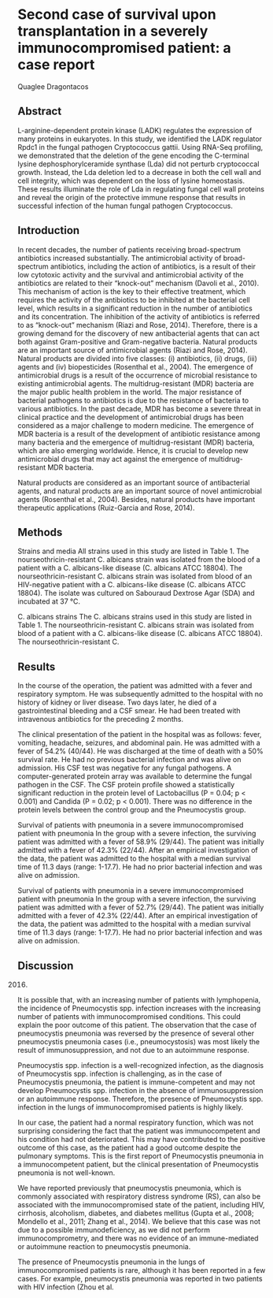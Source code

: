 # Second case of survival upon transplantation in a severely immunocompromised patient: a case report
Quaglee Dragontacos


## Abstract
L-arginine-dependent protein kinase (LADK) regulates the expression of many proteins in eukaryotes. In this study, we identified the LADK regulator Rpdc1 in the fungal pathogen Cryptococcus gattii. Using RNA-Seq profiling, we demonstrated that the deletion of the gene encoding the C-terminal lysine dephosphorylceramide synthase (Lda) did not perturb cryptococcal growth. Instead, the Lda deletion led to a decrease in both the cell wall and cell integrity, which was dependent on the loss of lysine homeostasis. These results illuminate the role of Lda in regulating fungal cell wall proteins and reveal the origin of the protective immune response that results in successful infection of the human fungal pathogen Cryptococcus.


## Introduction
In recent decades, the number of patients receiving broad-spectrum antibiotics increased substantially. The antimicrobial activity of broad-spectrum antibiotics, including the action of antibiotics, is a result of their low cytotoxic activity and the survival and antimicrobial activity of the antibiotics are related to their “knock-out” mechanism (Davoli et al., 2010). This mechanism of action is the key to their effective treatment, which requires the activity of the antibiotics to be inhibited at the bacterial cell level, which results in a significant reduction in the number of antibiotics and its concentration. The inhibition of the activity of antibiotics is referred to as “knock-out” mechanism (Riazi and Rose, 2014). Therefore, there is a growing demand for the discovery of new antibacterial agents that can act both against Gram-positive and Gram-negative bacteria. Natural products are an important source of antimicrobial agents (Riazi and Rose, 2014). Natural products are divided into five classes: (i) antibiotics, (ii) drugs, (iii) agents and (iv) biopesticides (Rosenthal et al., 2004). The emergence of antimicrobial drugs is a result of the occurrence of microbial resistance to existing antimicrobial agents. The multidrug-resistant (MDR) bacteria are the major public health problem in the world. The major resistance of bacterial pathogens to antibiotics is due to the resistance of bacteria to various antibiotics. In the past decade, MDR has become a severe threat in clinical practice and the development of antimicrobial drugs has been considered as a major challenge to modern medicine. The emergence of MDR bacteria is a result of the development of antibiotic resistance among many bacteria and the emergence of multidrug-resistant (MDR) bacteria, which are also emerging worldwide. Hence, it is crucial to develop new antimicrobial drugs that may act against the emergence of multidrug-resistant MDR bacteria.

Natural products are considered as an important source of antibacterial agents, and natural products are an important source of novel antimicrobial agents (Rosenthal et al., 2004). Besides, natural products have important therapeutic applications (Ruiz-Garcia and Rose, 2014).


## Methods
Strains and media
All strains used in this study are listed in Table 1. The nourseothricin-resistant C. albicans strain was isolated from the blood of a patient with a C. albicans-like disease (C. albicans ATCC 18804). The nourseothricin-resistant C. albicans strain was isolated from blood of an HIV-negative patient with a C. albicans-like disease (C. albicans ATCC 18804). The isolate was cultured on Sabouraud Dextrose Agar (SDA) and incubated at 37 °C.

C. albicans strains
The C. albicans strains used in this study are listed in Table 1. The nourseothricin-resistant C. albicans strain was isolated from blood of a patient with a C. albicans-like disease (C. albicans ATCC 18804). The nourseothricin-resistant C.


## Results
In the course of the operation, the patient was admitted with a fever and respiratory symptom. He was subsequently admitted to the hospital with no history of kidney or liver disease. Two days later, he died of a gastrointestinal bleeding and a CSF smear. He had been treated with intravenous antibiotics for the preceding 2 months.

The clinical presentation of the patient in the hospital was as follows: fever, vomiting, headache, seizures, and abdominal pain. He was admitted with a fever of 54.2% (40/44). He was discharged at the time of death with a 50% survival rate. He had no previous bacterial infection and was alive on admission. His CSF test was negative for any fungal pathogens. A computer-generated protein array was available to determine the fungal pathogen in the CSF. The CSF protein profile showed a statistically significant reduction in the protein level of Lactobacillus (P = 0.04; p < 0.001) and Candida (P = 0.02; p < 0.001). There was no difference in the protein levels between the control group and the Pneumocystis group.

Survival of patients with pneumonia in a severe immunocompromised patient with pneumonia
In the group with a severe infection, the surviving patient was admitted with a fever of 58.9% (29/44). The patient was initially admitted with a fever of 42.3% (22/44). After an empirical investigation of the data, the patient was admitted to the hospital with a median survival time of 11.3 days (range: 1-17.7). He had no prior bacterial infection and was alive on admission.

Survival of patients with pneumonia in a severe immunocompromised patient with pneumonia
In the group with a severe infection, the surviving patient was admitted with a fever of 52.7% (29/44). The patient was initially admitted with a fever of 42.3% (22/44). After an empirical investigation of the data, the patient was admitted to the hospital with a median survival time of 11.3 days (range: 1-17.7). He had no prior bacterial infection and was alive on admission.


## Discussion
 2016.

It is possible that, with an increasing number of patients with lymphopenia, the incidence of Pneumocystis spp. infection increases with the increasing number of patients with immunocompromised conditions. This could explain the poor outcome of this patient. The observation that the case of pneumocystis pneumonia was reversed by the presence of several other pneumocystis pneumonia cases (i.e., pneumocystosis) was most likely the result of immunosuppression, and not due to an autoimmune response.

Pneumocystis spp. infection is a well-recognized infection, as the diagnosis of Pneumocystis spp. infection is challenging, as in the case of Pneumocystis pneumonia, the patient is immune-competent and may not develop Pneumocystis spp. infection in the absence of immunosuppression or an autoimmune response. Therefore, the presence of Pneumocystis spp. infection in the lungs of immunocompromised patients is highly likely.

In our case, the patient had a normal respiratory function, which was not surprising considering the fact that the patient was immunocompetent and his condition had not deteriorated. This may have contributed to the positive outcome of this case, as the patient had a good outcome despite the pulmonary symptoms. This is the first report of Pneumocystis pneumonia in a immunocompetent patient, but the clinical presentation of Pneumocystis pneumonia is not well-known.

We have reported previously that pneumocystis pneumonia, which is commonly associated with respiratory distress syndrome (RS), can also be associated with the immunocompromised state of the patient, including HIV, cirrhosis, alcoholism, diabetes, and diabetes mellitus (Gupta et al., 2008; Mondello et al., 2011; Zhang et al., 2014). We believe that this case was not due to a possible immunodeficiency, as we did not perform immunocomprometry, and there was no evidence of an immune-mediated or autoimmune reaction to pneumocystis pneumonia.

The presence of Pneumocystis pneumonia in the lungs of immunocompromised patients is rare, although it has been reported in a few cases. For example, pneumocystis pneumonia was reported in two patients with HIV infection (Zhou et al.
